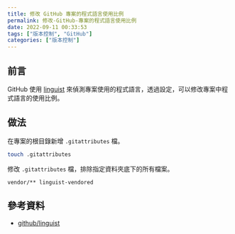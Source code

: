 ```yaml
---
title: 修改 GitHub 專案的程式語言使用比例
permalink: 修改-GitHub-專案的程式語言使用比例
date: 2022-09-11 00:33:53
tags: ["版本控制", "GitHub"]
categories: ["版本控制"]
---
```


## 前言

GitHub 使用 [linguist](https://github.com/github/linguist) 來偵測專案使用的程式語言，透過設定，可以修改專案中程式語言的使用比例。

## 做法

在專案的根目錄新增 `.gitattributes` 檔。

```BASH
touch .gitattributes
```

修改 `.gitattributes` 檔，排除指定資料夾底下的所有檔案。

```ENV
vendor/** linguist-vendored
```

## 參考資料

- [github/linguist](https://github.com/github/linguist/blob/master/docs/overrides.md)
